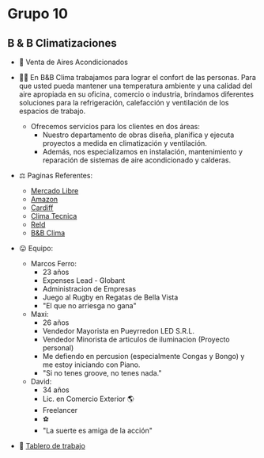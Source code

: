 # Grupo 10
## B & B Climatizaciones

- 💸 Venta de Aires Acondicionados
- 🧘‍♂️ En B&B Clima trabajamos para lograr el confort de las personas. Para que usted pueda mantener una temperatura ambiente y una calidad del aire apropiada en su oficina, comercio o industria, brindamos diferentes soluciones para la refrigeración, calefacción y ventilación de los espacios de trabajo.
    - Ofrecemos servicios para los clientes en dos áreas:
        - Nuestro departamento de obras diseña, planifica y ejecuta proyectos a medida en climatización y ventilación.
        - Además, nos especializamos en instalación, mantenimiento y reparación de sistemas de aire acondicionado y calderas.

- ⚖ Paginas Referentes:
    - [Mercado Libre](https://www.mercadolibre.com.ar/)
    - [Amazon](https://www.amazon.com/)
    - [Cardiff](http://www.cardiff.com.ar/)
    - [Clima Tecnica](https://www.climatecnica.com/)
    - [Reld](http://www.reld.com.ar/)
    - [B&B Clima](https://bybclima.com/)

- 😛 Equipo:
    - Marcos Ferro: 
        - 23 años
        - Expenses Lead - Globant
        - Administracion de Empresas
        - Juego al Rugby en Regatas de Bella Vista
        - "El que no arriesga no gana"
    - Maxi: 
        - 26 años
        - Vendedor Mayorista en Pueyrredon LED S.R.L.
        - Vendedor Minorista de articulos de iluminacion (Proyecto personal)
        - Me defiendo en percusion (especialmente Congas y Bongo) y me estoy iniciando con Piano.
        - "Si no tenes groove, no tenes nada." 
    - David:
        - 34 años
        - Lic. en Comercio Exterior 🌎
        - Freelancer
        - ⚽
        - "La suerte es amiga de la acción"

- 📝 [Tablero de trabajo](https://trello.com/b/vQYcIBod)
